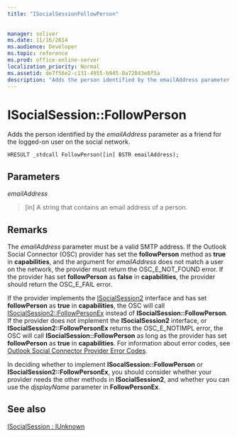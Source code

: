 ```yaml
---
title: "ISocialSessionFollowPerson"
 
 
manager: soliver
ms.date: 11/16/2014
ms.audience: Developer
ms.topic: reference
ms.prod: office-online-server
localization_priority: Normal
ms.assetid: de7f56e2-c131-4955-b945-0a72043e0f5a
description: "Adds the person identified by the emailAddress parameter as a friend for the logged-on user on the social network."
---
```


# ISocialSession::FollowPerson

Adds the person identified by the  _emailAddress_ parameter as a friend for the logged-on user on the social network. 
  
```
HRESULT _stdcall FollowPerson([in] BSTR emailAddress);
```

## Parameters

 _emailAddress_
  
> [in] A string that contains an email address of a person.
    
## Remarks

The  _emailAddress_ parameter must be a valid SMTP address. If the Outlook Social Connector (OSC) provider has set the **followPerson** method as **true** in **capabilities**, and the argument for  _emailAddress_ does not match a user on the network, the provider must return the OSC_E_NOT_FOUND error. If the provider has set **followPerson** as **false** in **capabilities**, the provider should return the OSC_E_FAIL error.
  
If the provider implements the [ISocialSession2](isocialsession2iunknown.md) interface and has set **followPerson** as **true** in **capabilities**, the OSC will call [ISocialSession2::FollowPersonEx](isocialsession2-followpersonex.md) instead of **ISocialSession::FollowPerson**. If the provider does not implement the **ISocialSession2** interface, or **ISocialSession2::FollowPersonEx** returns the OSC_E_NOTIMPL error, the OSC will call **ISocialSession::FollowPerson** as long as the provider has set **followPerson** as **true** in **capabilities**. For information about error codes, see [Outlook Social Connector Provider Error Codes](outlook-social-connector-provider-error-codes.md).
  
In deciding whether to implement **ISocalSession::FollowPerson** or **ISocialSession2::FollowPersonEx**, you should consider whether your provider needs the other methods in **ISocialSession2**, and whether you can use the  _djsplayName_ parameter in **FollowPersonEx**.
  
## See also



[ISocialSession : IUnknown](isocialsessioniunknown.md)

